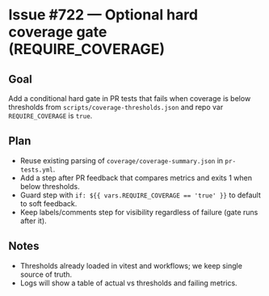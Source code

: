 # Issue #722 — Optional hard coverage gate (REQUIRE_COVERAGE)

## Goal

Add a conditional hard gate in PR tests that fails when coverage is below thresholds from `scripts/coverage-thresholds.json` and repo var `REQUIRE_COVERAGE` is `true`.

## Plan

- Reuse existing parsing of `coverage/coverage-summary.json` in `pr-tests.yml`.
- Add a step after PR feedback that compares metrics and exits 1 when below thresholds.
- Guard step with `if: ${{ vars.REQUIRE_COVERAGE == 'true' }}` to default to soft feedback.
- Keep labels/comments step for visibility regardless of failure (gate runs after it).

## Notes

- Thresholds already loaded in vitest and workflows; we keep single source of truth.
- Logs will show a table of actual vs thresholds and failing metrics.
